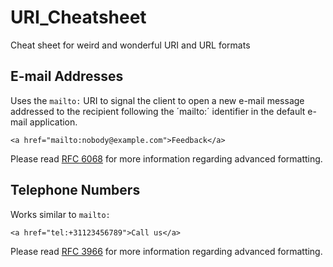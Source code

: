 # URI_Cheatsheet
Cheat sheet for weird and wonderful URI and URL formats

## E-mail Addresses
Uses the `mailto:` URI to signal the client to open a new e-mail message addressed to the recipient following the ´mailto:´ identifier in the default e-mail application.

`<a href="mailto:nobody@example.com">Feedback</a>`

Please read [RFC 6068](http://www.ietf.org/rfc/rfc6068.txt) for more information regarding advanced formatting. 


## Telephone Numbers
Works similar to `mailto:`

`<a href="tel:+31123456789">Call us</a>`

Please read [RFC 3966](http://www.ietf.org/rfc/rfc3966.txt) for more information regarding advanced formatting. 
